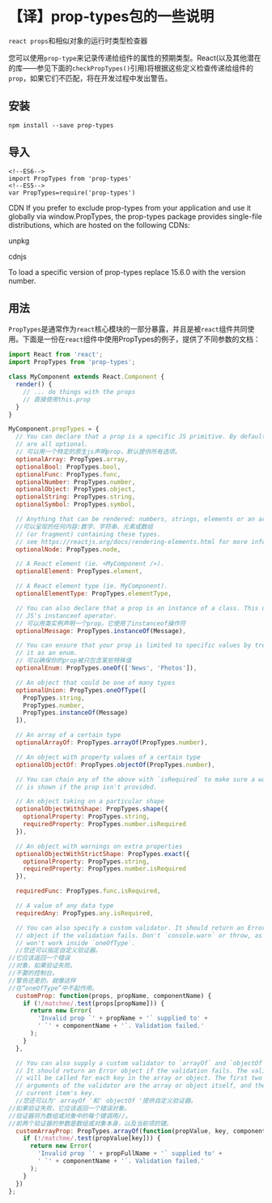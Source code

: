 # 【译】prop-types包的一些说明
`react props`和相似对象的运行时类型检查器

您可以使用`prop-type`来记录传递给组件的属性的预期类型。React(以及其他潜在的库——参见下面的`checkPropTypes()`引用)将根据这些定义检查传递给组件的`prop`，如果它们不匹配，将在开发过程中发出警告。
## 安装
```
npm install --save prop-types
```
## 导入
```
<!--ES6-->
import PropTypes from 'prop-types'
<!--ES5-->
var PropTypes=require('prop-types')
```
CDN
If you prefer to exclude prop-types from your application and use it globally via window.PropTypes, the prop-types package provides single-file distributions, which are hosted on the following CDNs:

unpkg
<!-- development version -->
<script src="https://unpkg.com/prop-types@15.6/prop-types.js"></script>

<!-- production version -->
<script src="https://unpkg.com/prop-types@15.6/prop-types.min.js"></script>
cdnjs
<!-- development version -->
<script src="https://cdnjs.cloudflare.com/ajax/libs/prop-types/15.6.0/prop-types.js"></script>

<!-- production version -->
<script src="https://cdnjs.cloudflare.com/ajax/libs/prop-types/15.6.0/prop-types.min.js"></script>
To load a specific version of prop-types replace 15.6.0 with the version number.

## 用法
`PropTypes`是通常作为`react`核心模块的一部分暴露，并且是被`react`组件共同使用。下面是一份在`react`组件中使用PropTypes的例子，提供了不同参数的文档：
```js
import React from 'react';
import PropTypes from 'prop-types';

class MyComponent extends React.Component {
  render() {
    // ... do things with the props
    // 直接使用this.prop
  }
}

MyComponent.propTypes = {
  // You can declare that a prop is a specific JS primitive. By default, these
  // are all optional.
  // 可以用一个特定的原生js声明prop，默认提供所有选项。
  optionalArray: PropTypes.array,
  optionalBool: PropTypes.bool,
  optionalFunc: PropTypes.func,
  optionalNumber: PropTypes.number,
  optionalObject: PropTypes.object,
  optionalString: PropTypes.string,
  optionalSymbol: PropTypes.symbol,

  // Anything that can be rendered: numbers, strings, elements or an array
  //可以呈现的任何内容:数字、字符串、元素或数组
  // (or fragment) containing these types.
  // see https://reactjs.org/docs/rendering-elements.html for more info
  optionalNode: PropTypes.node,

  // A React element (ie. <MyComponent />).
  optionalElement: PropTypes.element,

  // A React element type (ie. MyComponent).
  optionalElementType: PropTypes.elementType,

  // You can also declare that a prop is an instance of a class. This uses
  // JS's instanceof operator.
  // 可以用类实例声明一个prop。它使用了instanceof操作符
  optionalMessage: PropTypes.instanceOf(Message),

  // You can ensure that your prop is limited to specific values by treating
  // it as an enum.
  // 可以确保你的prop被只包含某些特殊值
  optionalEnum: PropTypes.oneOf(['News', 'Photos']),

  // An object that could be one of many types
  optionalUnion: PropTypes.oneOfType([
    PropTypes.string,
    PropTypes.number,
    PropTypes.instanceOf(Message)
  ]),

  // An array of a certain type
  optionalArrayOf: PropTypes.arrayOf(PropTypes.number),

  // An object with property values of a certain type
  optionalObjectOf: PropTypes.objectOf(PropTypes.number),

  // You can chain any of the above with `isRequired` to make sure a warning
  // is shown if the prop isn't provided.

  // An object taking on a particular shape
  optionalObjectWithShape: PropTypes.shape({
    optionalProperty: PropTypes.string,
    requiredProperty: PropTypes.number.isRequired
  }),

  // An object with warnings on extra properties
  optionalObjectWithStrictShape: PropTypes.exact({
    optionalProperty: PropTypes.string,
    requiredProperty: PropTypes.number.isRequired
  }),

  requiredFunc: PropTypes.func.isRequired,

  // A value of any data type
  requiredAny: PropTypes.any.isRequired,

  // You can also specify a custom validator. It should return an Error
  // object if the validation fails. Don't `console.warn` or throw, as this
  // won't work inside `oneOfType`.
  //您还可以指定自定义验证器。
//它应该返回一个错误
//对象，如果验证失败。
//不要的控制台。
//警告还是扔，就像这样
//在“oneOfType”中不起作用。
  customProp: function(props, propName, componentName) {
    if (!/matchme/.test(props[propName])) {
      return new Error(
        'Invalid prop `' + propName + '` supplied to' +
        ' `' + componentName + '`. Validation failed.'
      );
    }
  },

  // You can also supply a custom validator to `arrayOf` and `objectOf`.
  // It should return an Error object if the validation fails. The validator
  // will be called for each key in the array or object. The first two
  // arguments of the validator are the array or object itself, and the
  // current item's key.
  //您还可以为' arrayOf '和' objectOf '提供自定义验证器。
//如果验证失败，它应该返回一个错误对象。
//验证器将为数组或对象中的每个键调用//。
//前两个验证器的参数是数组或对象本身，以及当前项的键。
  customArrayProp: PropTypes.arrayOf(function(propValue, key, componentName, location, propFullName) {
    if (!/matchme/.test(propValue[key])) {
      return new Error(
        'Invalid prop `' + propFullName + '` supplied to' +
        ' `' + componentName + '`. Validation failed.'
      );
    }
  })
};
```